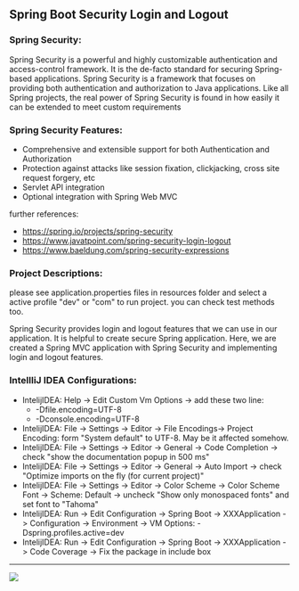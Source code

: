 ## Spring Boot Security Login and Logout

### Spring Security:
Spring Security is a powerful and highly customizable authentication and access-control framework. It is the de-facto standard for securing Spring-based applications.
Spring Security is a framework that focuses on providing both authentication and authorization to Java applications. Like all Spring projects, the real power of Spring Security is found in how easily it can be extended to meet custom requirements

### Spring Security Features:
- Comprehensive and extensible support for both Authentication and Authorization
- Protection against attacks like session fixation, clickjacking, cross site request forgery, etc
- Servlet API integration
- Optional integration with Spring Web MVC


further references:     
- https://spring.io/projects/spring-security
- https://www.javatpoint.com/spring-security-login-logout
- https://www.baeldung.com/spring-security-expressions



### Project Descriptions:
please see application.properties files in resources folder and select a active profile "dev" or "com" to run project. you can check test methods too.  

Spring Security provides login and logout features that we can use in our application. It is helpful to create secure Spring application.
Here, we are created a Spring MVC application with Spring Security and implementing login and logout features.

### IntellliJ IDEA Configurations:
- IntelijIDEA: Help -> Edit Custom Vm Options -> add these two line:
    - -Dfile.encoding=UTF-8
    - -Dconsole.encoding=UTF-8
- IntelijIDEA: File -> Settings -> Editor -> File Encodings-> Project Encoding: form "System default" to UTF-8. May be it affected somehow.
- IntelijIDEA: File -> Settings -> Editor -> General -> Code Completion -> check "show the documentation popup in 500 ms"
- IntelijIDEA: File -> Settings -> Editor -> General -> Auto Import -> check "Optimize imports on the fly (for current project)"
- IntelijIDEA: File -> Settings -> Editor -> Color Scheme -> Color Scheme Font -> Scheme: Default -> uncheck "Show only monospaced fonts" and set font to "Tahoma"
- IntelijIDEA: Run -> Edit Configuration -> Spring Boot -> XXXApplication -> Configuration -> Environment -> VM Options: -Dspring.profiles.active=dev
- IntelijIDEA: Run -> Edit Configuration -> Spring Boot -> XXXApplication -> Code Coverage -> Fix the package in include box

<hr/>
<a href="mailto:eng.motahari@gmail.com?"><img src="https://img.shields.io/badge/gmail-%23DD0031.svg?&style=for-the-badge&logo=gmail&logoColor=white"/></a>


